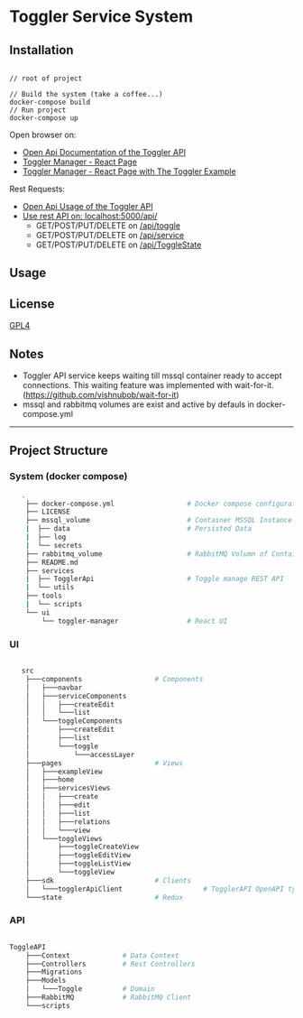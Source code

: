 # Toggler Service System


## Installation

```

// root of project

// Build the system (take a coffee...) 
docker-compose build
// Run project
docker-compose up

```

Open browser on:

- [Open Api Documentation of the Toggler API](http://localhost:5000/swagger/index.html) 
- [Toggler Manager - React Page](http://localhost:5001/) 
- [Toggler Manager - React Page with The Toggler Example](http://localhost:5001/example) 

Rest Requests:

- [Open Api Usage of the Toggler API](http://localhost:5000/swagger/index.html) 
- [Use rest API on: localhost:5000/api/](localhost:5000/api)
    - GET/POST/PUT/DELETE on [/api/toggle](http://localhost:5000/api/toggle)
    - GET/POST/PUT/DELETE on [/api/service](http://localhost:5000/api/service)
    - GET/POST/PUT/DELETE on [/api/ToggleState](http://localhost:5000/api/toggle)



## Usage


## License
[GPL4](https://choosealicense.com/licenses/gpl-3.0/#)



## Notes
- Toggler API service keeps waiting till mssql container ready to accept connections. This waiting feature was implemented with wait-for-it.
(https://github.com/vishnubob/wait-for-it)
- mssql and rabbitmq volumes are exist and active by defauls in docker-compose.yml

---

## Project Structure


### System (docker compose)


```bash
   .
    ├── docker-compose.yml                  # Docker compose configurations       
    ├── LICENSE
    ├── mssql_volume                        # Container MSSQL Instance
    |  ├── data                             # Persisted Data
    |  ├── log
    |  └── secrets
    ├── rabbitmq_volume                     # RabbitMQ Volumn of Container
    ├── README.md
    ├── services
    |  ├── TogglerApi                       # Toggle manage REST API
    |  └── utils
    ├── tools
    |  └── scripts
    └── ui  
        └── toggler-manager                 # React UI

```

### UI

```bash

   src 
    ├───components                  # Components
    │   ├───navbar
    │   ├───serviceComponents
    │   │   ├───createEdit
    │   │   └───list
    │   └───toggleComponents
    │       ├───createEdit
    │       ├───list
    │       └───toggle
    │           └───accessLayer
    ├───pages                       # Views
    │   ├───exampleView
    │   ├───home
    │   ├───servicesViews
    │   │   ├───create
    │   │   ├───edit
    │   │   ├───list
    │   │   ├───relations
    │   │   └───view
    │   └───toggleViews
    │       ├───toggleCreateView
    │       ├───toggleEditView
    │       ├───toggleListView
    │       └───toggleView
    ├───sdk                         # Clients
    │   └───togglerApiClient                    # TogglerAPI OpenAPI typescript client
    └───state                       # Redux

```

### API

```bash

ToggleAPI
    ├───Context             # Data Context
    ├───Controllers         # Rest Controllers
    ├───Migrations
    ├───Models
    │   └───Toggle          # Domain
    ├───RabbitMQ            # RabbitMQ Client
    └───scripts

```
